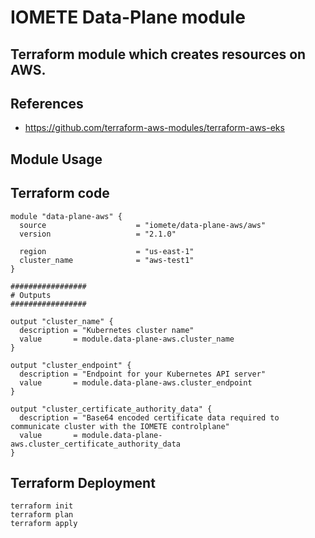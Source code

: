 # IOMETE Data-Plane module

## Terraform module which creates resources on AWS.


## References
- https://github.com/terraform-aws-modules/terraform-aws-eks

## Module Usage


## Terraform code

```hcl
module "data-plane-aws" {
  source                    = "iomete/data-plane-aws/aws"
  version                   = "2.1.0"
 
  region                    = "us-east-1"
  cluster_name              = "aws-test1"
}

################# 
# Outputs 
#################

output "cluster_name" {
  description = "Kubernetes cluster name"
  value       = module.data-plane-aws.cluster_name
}

output "cluster_endpoint" {
  description = "Endpoint for your Kubernetes API server"
  value       = module.data-plane-aws.cluster_endpoint
}

output "cluster_certificate_authority_data" {
  description = "Base64 encoded certificate data required to communicate cluster with the IOMETE controlplane"
  value       = module.data-plane-aws.cluster_certificate_authority_data
}
```

## Terraform Deployment

```shell
terraform init
terraform plan
terraform apply
```